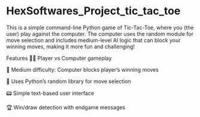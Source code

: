 # HexSoftwares_Project_tic_tac_toe
This is a simple command-line Python game of Tic-Tac-Toe, where you (the user) play against the computer. The computer uses the random module for move selection and includes medium-level AI logic that can block your winning moves, making it more fun and challenging!

Features
🧑‍💻 Player vs Computer gameplay

🧠 Medium difficulty: Computer blocks player’s winning moves

🎲 Uses Python’s random library for move selection

📟 Simple text-based user interface

🏆 Win/draw detection with endgame messages
